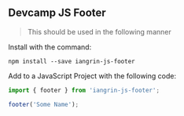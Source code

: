 ## Devcamp JS Footer

> This should be used in the following manner

Install with the command:

```
npm install --save iangrin-js-footer
```

Add to a JavaScript Project with the following code:

```javascript
import { footer } from 'iangrin-js-footer';

footer('Some Name');
```